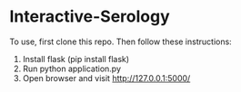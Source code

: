 # Interactive-Serology

To use, first clone this repo. Then follow these instructions:

1. Install flask (pip install flask)
2. Run python application.py
3. Open browser and visit http://127.0.0.1:5000/

